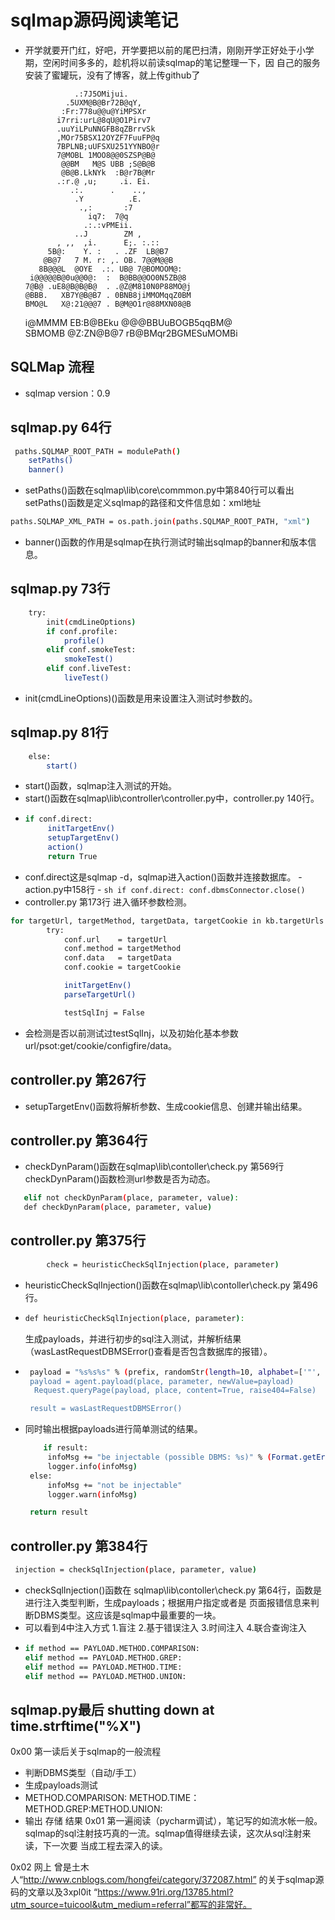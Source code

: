 # sqlmap源码阅读笔记
 - 开学就要开门红，好吧，开学要把以前的尾巴扫清，刚刚开学正好处于小学期，空闲时间多多的，趁机将以前读sqlmap的笔记整理一下，因
 自己的服务安装了蜜罐玩，没有了博客，就上传github了
                                                   
                                                  
                  .:7J5OMijui.                    
                .5UXM@B@Br72B@qY,                 
               :Fr:778u@@u@YiMPSXr                
              i7rri:urL@8qU@O1Pirv7               
              .uuYiLPuNNGFB8qZBrrvSk              
              ,MOr75BSX12OYZF7FuuFP@q             
              7BPLNB;uUFSXU251YYNBO@r             
              7@MOBL 1MOO8@@0SZSP@B@              
               @@BM   M@S UBB ;S@B@B              
               @B@B.LkNYk  :B@r7B@Mr              
              .:r.@ ,u;     .i. Ei.               
                 .:.      .    ..,                
                  .Y          .E.                 
                   .,:       :7                   
                     iq7:  7@q                    
                    .:.:vPMEii.                   
                  ..J        ZM ,                 
              , ,,  ,i.      E;. :.::             
            5B@:    Y. :   . .ZF  LB@B7           
           @B@7   7 M. r: ,. OB. 7@@M@@B          
          8B@@@L  @OYE  .:. UB@ 7@BOMOOM@:        
        i@@@@@B@0u@@0@:  :  B@BB@@OO0N5ZB@8       
       7@B@ .uE8@B@B@B@  . .@Z@M810N0P88MO@j      
       @BBB.   XB7Y@B@B7 . 0BNB8jiMMOMqqZ0BM      
       BMO@L   X@:21@@@7 . B@M@O1r@88MXN08@B      
      i@MMMM   EB:B@BEku   @@@BBUuBOGB5qqBM@      
      SBMOMB   @Z:ZN@B@7  rB@BMqr2BGMESuMOMBi     

## SQLMap 流程
- sqlmap version：0.9

## sqlmap.py 64行
```sh
 paths.SQLMAP_ROOT_PATH = modulePath()
    setPaths()
    banner()
```
 - setPaths()函数在sqlmap\lib\core\commmon.py中第840行可以看出setPaths()函数是定义sqlmap的路径和文件信息如：xml地址
 ```sh
 paths.SQLMAP_XML_PATH = os.path.join(paths.SQLMAP_ROOT_PATH, "xml")
 ```
 - banner()函数的作用是sqlmap在执行测试时输出sqlmap的banner和版本信息。

## sqlmap.py 73行
```sh
    try:
        init(cmdLineOptions)
        if conf.profile:
            profile()
        elif conf.smokeTest:
            smokeTest()
        elif conf.liveTest:
            liveTest()
```
 - init(cmdLineOptions)()函数是用来设置注入测试时参数的。
 
 ## sqlmap.py 81行
```sh
    else:
    	start()
```
 - start()函数，sqlmap注入测试的开始。
 - start()函数在sqlmap\lib\controller\controller.py中，controller.py 140行。
 - ```sh
   if conf.direct:
        initTargetEnv()
        setupTargetEnv()
        action()
        return True
    ```
 - conf.direct这是sqlmap -d，sqlmap进入action()函数并连接数据库。
			 - action.py中158行
			 - ```sh
			       if conf.direct:
        				conf.dbmsConnector.close()
         ```
 - controller.py 第173行 进入循环参数检测。
```sh
for targetUrl, targetMethod, targetData, targetCookie in kb.targetUrls:
        try:
            conf.url    = targetUrl
            conf.method = targetMethod
            conf.data   = targetData
            conf.cookie = targetCookie

            initTargetEnv()
            parseTargetUrl()

            testSqlInj = False
```
 - 会检测是否以前测试过testSqlInj，以及初始化基本参数url/psot:get/cookie/configfire/data。
 
 ## controller.py 第267行
 - setupTargetEnv()函数将解析参数、生成cookie信息、创建并输出结果。
 
## controller.py 第364行
 - checkDynParam()函数在sqlmap\lib\contoller\check.py 第569行 checkDynParam()函数检测url参数是否为动态。
```sh
   elif not checkDynParam(place, parameter, value):
   def checkDynParam(place, parameter, value)
``` 
## controller.py 第375行
```sh
		check = heuristicCheckSqlInjection(place, parameter)
```
 - heuristicCheckSqlInjection()函数在sqlmap\lib\contoller\check.py 第496行。
 - ```sh
   def heuristicCheckSqlInjection(place, parameter):   
   ```
   生成payloads，并进行初步的sql注入测试，并解析结果（wasLastRequestDBMSError()查看是否包含数据库的报错）。
 - ```sh
    payload = "%s%s%s" % (prefix, randomStr(length=10, alphabet=['"', '\'', ')', '(']), suffix)
    payload = agent.payload(place, parameter, newValue=payload)
     Request.queryPage(payload, place, content=True, raise404=False)

    result = wasLastRequestDBMSError()
    ```
 - 同时输出根据payloads进行简单测试的结果。
   ```sh
       if result:
        infoMsg += "be injectable (possible DBMS: %s)" % (Format.getErrorParsedDBMSes() or UNKNOWN_DBMS_VERSION)
        logger.info(infoMsg)
    else:
        infoMsg += "not be injectable"
        logger.warn(infoMsg)

    return result
    ```
## controller.py 第384行
```sh
 injection = checkSqlInjection(place, parameter, value)
```
 - checkSqlInjection()函数在 sqlmap\lib\contoller\check.py 第64行，函数是进行注入类型判断，生成payloads；根据用户指定或者是
 页面报错信息来判断DBMS类型。这应该是sqlmap中最重要的一块。
 - 可以看到4中注入方式 1.盲注 2.基于错误注入 3.时间注入 4.联合查询注入
 - ```sh
   if method == PAYLOAD.METHOD.COMPARISON:
   elif method == PAYLOAD.METHOD.GREP:
   elif method == PAYLOAD.METHOD.TIME:
   elif method == PAYLOAD.METHOD.UNION:
   ```
## sqlmap.py最后 shutting down at time.strftime("%X")
0x00
第一读后关于sqlmap的一般流程
 - 判断DBMS类型（自动/手工）
 - 生成payloads测试
 - METHOD.COMPARISON: METHOD.TIME：METHOD.GREP:METHOD.UNION:
 - 输出 存储 结果
0x01 
第一遍阅读（pycharm调试），笔记写的如流水帐一般。sqlmap的sql注射技巧真的一流。sqlmap值得继续去读，这次从sql注射来读，下一次要
当成工程去深入的读。

0x02
网上 曾是土木人“http://www.cnblogs.com/hongfei/category/372087.html” 的关于sqlmap源码的文章以及3xpl0it 
“https://www.91ri.org/13785.html?utm_source=tuicool&utm_medium=referral”都写的非常好。

   

 
 
